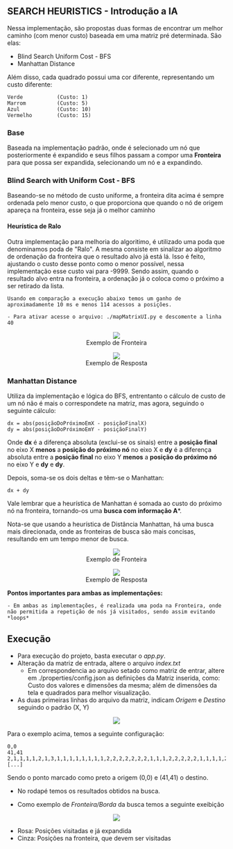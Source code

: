 
## SEARCH HEURISTICS - Introdução a IA

Nessa implementação, são propostas duas formas de encontrar um melhor caminho (com menor custo) baseada em uma matriz
pré determinada. São elas: 

- Blind Search Uniform Cost - BFS
- Manhattan Distance

Além disso, cada quadrado possui uma cor diferente, representando um custo diferente:

    Verde           (Custo: 1)
    Marrom          (Custo: 5)
    Azul            (Custo: 10)
    Vermelho        (Custo: 15)

### Base
Baseada na implementação padrão, onde é selecionado um nó que posteriormente é expandido e seus filhos passam a compor uma __Fronteira__ para que possa ser expandida, selecionando um nó e a expandindo.

### Blind Search with Uniform Cost - BFS

Baseando-se no método de custo uniforme, a fronteira dita acima é sempre ordenada pelo menor custo, o que proporciona que quando o nó de origem apareça na fronteira, esse seja já o melhor caminho

#### Heurística de Ralo

Outra implementação para melhoria do algoritimo, é utilizado uma poda que denominamos poda de "Ralo". A mesma consiste em sinalizar ao algoritmo de ordenação da fronteira que o resultado alvo já está lá. Isso é feito, ajustando o custo desse ponto como o menor possível, nessa implementação esse custo vai para -9999. Sendo assim, quando o resultado alvo entra na fronteira, a ordenação já o coloca como o próximo a ser retirado da lista. 

    Usando em comparação a execução abaixo temos um ganho de aproximadamente 10 ms e menos 114 acessos a posições.

    - Para ativar acesse o arquivo: ./mapMatrixUI.py e descomente a linha 40



<p align="center">
    <img src="./img-docs/img4.png"> <br>Exemplo de Fronteira
</p>

<p align="center">
    <img src="./img-docs/img3.png"> <br>Exemplo de Resposta
</p>

 ### Manhattan Distance

    
Utiliza da implementação e lógica do BFS, entrentanto o cálculo de custo de um nó não é mais o correspondete na matriz, mas agora, seguindo o seguinte cálculo:

    dx = abs(posiçãoDoPróximoEmX - posiçãoFinalX)
    dy = abs(posiçãoDoPróximoEmY - posiçãoFinalY)

Onde **dx** é a diferença absoluta (exclui-se os sinais) entre a **posição final** no eixo X **menos** a **posição do próximo nó** no eixo X e **dy** é a diferença absoluta entre a **posição final** no eixo Y **menos** a **posição do próximo nó** no eixo Y e **dy** e **dy**.

Depois, soma-se os dois deltas e têm-se o Manhattan:

    dx + dy

Vale lembrar que a heurística de Manhattan é somada ao custo do próximo nó na fronteira, tornando-os uma **busca com informação A***.

Nota-se que usando a heurística de Distância Manhattan, há uma busca mais direcionada, onde as fronteiras de busca são mais concisas, resultando em um tempo menor de busca.

<p align="center">
    <img src="./img-docs/img5.png"> <br>Exemplo de Fronteira
</p>

<p align="center">
    <img src="./img-docs/img6.png"> <br>Exemplo de Resposta
</p>

__Pontos importantes para ambas as implementações:__

    - Em ambas as implementações, é realizada uma poda na Fronteira, onde não permitida a repetição de nós já visitados, sendo assim evitando *loops*


## Execução

- Para execução do projeto, basta executar o *app.py*.
- Alteração da matriz de entrada, altere o arquivo *index.txt*
    -   Em correspondencia ao arquivo setado como matriz de entrar, altere em ./properties/config.json as definições da Matriz inserida, como: Custo dos valores e dimensões da mesma; além de dimensões da tela e quadrados para melhor visualização.
- As duas primeiras linhas do arquivo da matriz, indicam *Origem* e *Destino* seguindo o padrão (X, Y)

<p align="center">
    <img src="./img-docs/img1.png">
</p>


Para o exemplo acima, temos a seguinte configuração: 

    0,0
    41,41
    2,1,1,1,1,2,1,3,1,1,1,1,1,1,1,1,2,2,2,2,2,2,2,1,1,1,2,2,2,2,2,1,1,1,1,2,2,2,1,1,1,1,
    [...]

Sendo o ponto marcado como preto a origem (0,0) e (41,41) o destino.
- No rodapé temos os resultados obtidos na busca.

- Como exemplo de *Fronteira/Borda* da busca temos a seguinte exeibição

<p align="center">
    <img src="./img-docs/img2.png">
</p>


- Rosa: Posições visitadas e já expandida
- Cinza: Posições na fronteira, que devem ser visitadas





